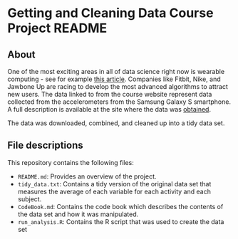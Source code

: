 # Getting and Cleaning Data Course Project README

## About
One of the most exciting areas in all of data science right now is wearable computing - see for example [this article](http://www.insideactivitytracking.com/data-science-activity-tracking-and-the-battle-for-the-worlds-top-sports-brand/). Companies like Fitbit, Nike, and Jawbone Up are racing to develop the most advanced algorithms to attract new users. The data linked to from the course website represent data collected from the accelerometers from the Samsung Galaxy S smartphone. A full description is available at the site where the data was [obtained](http://archive.ics.uci.edu/ml/datasets/Human+Activity+Recognition+Using+Smartphones).

The data was downloaded, combined, and cleaned up into a tidy data set. 

## File descriptions
This repository contains the following files:

- `README.md`: Provides an overview of the project.
- `tidy_data.txt`: Contains a tidy version of the original data set that measures the average of each variable for each activity and each subject.
- `CodeBook.md`: Contains the code book which describes the contents of the data set and how it was manipulated.
- `run_analysis.R`: Contains the R script that was used to create the data set
